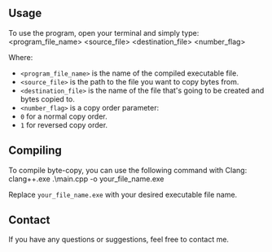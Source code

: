 ## Usage
To use the program, open your terminal and simply type:  
<program_file_name> <source_file> <destination_file> <number_flag>

Where:
- `<program_file_name>` is the name of the compiled executable file.
- `<source_file>` is the path to the file you want to copy bytes from.
- `<destination_file>` is the name of the file that's going to be created and bytes copied to.
- `<number_flag>` is a copy order parameter:
- `0` for a normal copy order.
- `1` for reversed copy order.
 
## Compiling
To compile byte-copy, you can use the following command with Clang:    
clang++.exe .\main.cpp -o your_file_name.exe

Replace `your_file_name.exe` with your desired executable file name.

## Contact
If you have any questions or suggestions, feel free to contact me.
